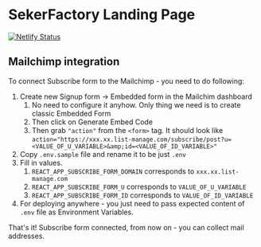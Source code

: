 # SekerFactory Landing Page
[![Netlify Status](https://api.netlify.com/api/v1/badges/c62a4b71-c791-49b9-a846-d5529b559267/deploy-status)](https://app.netlify.com/sites/boring-swanson-bd03b1/deploys)

## Mailchimp integration
To connect Subscribe form to the Mailchimp - you need to do following:

1. Create new Signup form -> Embedded form in the Mailchim dashboard
   1. No need to configure it anyhow. Only thing we need is to create classic Embedded Form
   2. Then click on Generate Embed Code
   3. Then grab `"action"` from the `<form>` tag. It should look like `action="https://xxx.xx.list-manage.com/subscribe/post?u=<VALUE_OF_U_VARIABLE>&amp;id=<VALUE_OF_ID_VARIABLE>"`
2. Copy `.env.sample` file and rename it to be just `.env`
3. Fill in values. 
   1.  `REACT_APP_SUBSCRIBE_FORM_DOMAIN` corresponds to `xxx.xx.list-manage.com`
   2.  `REACT_APP_SUBSCRIBE_FORM_U` corresponds to `VALUE_OF_U_VARIABLE`
   3.  `REACT_APP_SUBSCRIBE_FORM_ID` corresponds to `VALUE_OF_ID_VARIABLE`
4. For deploying anywhere - you just need to pass expected content of `.env` file as Environment Variables.

That's it!
Subscribe form connected, from now on - you can collect mail addresses.